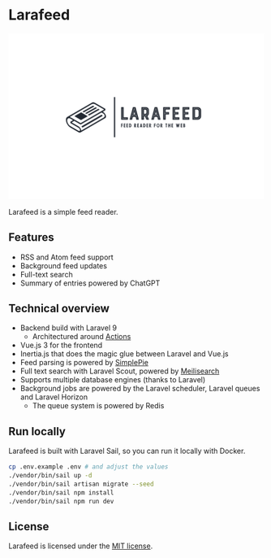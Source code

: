 # Larafeed

<!-- badges -->

![](.github/readme/logo.png)

Larafeed is a simple feed reader.

## Features

- RSS and Atom feed support
- Background feed updates
- Full-text search
- Summary of entries powered by ChatGPT

## Technical overview

- Backend build with Laravel 9
  - Architectured around [Actions](https://laravelactions.com/)
- Vue.js 3 for the frontend
- Inertia.js that does the magic glue between Laravel and Vue.js
- Feed parsing is powered by [SimplePie](https://github.com/simplepie/simplepie)
- Full text search with Laravel Scout, powered by [Meilisearch](https://github.com/meilisearch/meilisearch)
- Supports multiple database engines (thanks to Laravel)
- Background jobs are powered by the Laravel scheduler, Laravel queues and Laravel Horizon
  - The queue system is powered by Redis

## Run locally

Larafeed is built with Laravel Sail, so you can run it locally with Docker.

```bash
cp .env.example .env # and adjust the values
./vendor/bin/sail up -d
./vendor/bin/sail artisan migrate --seed
./vendor/bin/sail npm install
./vendor/bin/sail npm run dev
```

## License

Larafeed is licensed under the [MIT license](LICENSE).
